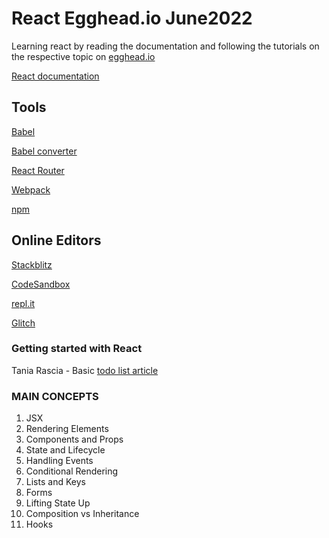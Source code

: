 # React Egghead.io June2022

Learning react by reading the documentation and following the tutorials on the respective topic on [egghead.io](https://egghead.io/lessons/react-a-beginners-guide-to-react-introduction)

[React documentation](https://reactjs.org/docs/getting-started.html)

## Tools

[Babel](https://babeljs.io/)

[Babel converter](https://babeljs.io/en/repl#?browsers=&build=&builtIns=false&corejs=3.21&spec=false&loose=false&code_lz=DwIwrgLhD2B2AEcDCAbAlgYwNYF4DeAFAJTw4B88EAFmgM4B0tAphAMoQCGETBe86WJgBMAXJQBOYJvAC-RGWQBQ8FfAAyaQYuAB6cFDhkgA&debug=false&forceAllTransforms=false&shippedProposals=false&circleciRepo=&evaluate=false&fileSize=false&timeTravel=false&sourceType=module&lineWrap=true&presets=es2015%2Creact%2Cstage-2&prettier=false&targets=&version=7.15.7&externalPlugins=&assumptions=%7B%7D)

[React Router](https://reactrouter.com/docs/en/v6/getting-started/overview)

[Webpack](https://webpack.js.org/)

[npm](https://www.npmjs.com/)

## Online Editors

[Stackblitz](https://stackblitz.com/)

[CodeSandbox](https://codesandbox.io/)

[repl.it](https://replit.com/)

[Glitch](https://glitch.com/)

### Getting started with React

Tania Rascia - Basic [todo list article](https://www.taniarascia.com/getting-started-with-react/)

### MAIN CONCEPTS

1. JSX
2. Rendering Elements
3. Components and Props
4. State and Lifecycle
5. Handling Events
6. Conditional Rendering
7. Lists and Keys
8. Forms
9. Lifting State Up
10. Composition vs Inheritance
11. Hooks
